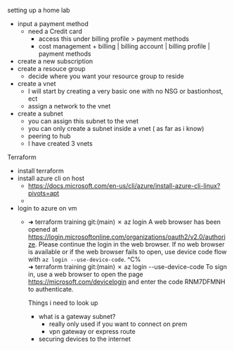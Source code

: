 
setting up a home lab
- input a payment method  
  - need a Credit card 
    - access this under billing profile > payment methods
    - cost management + billing | billing account | billing profile | payment methods
- create a new subscription
- create a resouce group
  - decide where you want your resource group to reside
- create a vnet
  - I will start by creating a very basic one with no NSG or bastionhost, ect
  - assign a network to the vnet
- create a subnet
  - you can assign this subnet to the vnet
  - you can only create a subnet inside a vnet ( as far as i know)
  - peering to hub
  - I have created 3 vnets

Terraform
- install terraform
- install azure cli on host
  - https://docs.microsoft.com/en-us/cli/azure/install-azure-cli-linux?pivots=apt
  - 
- login to azure on vm
  - ➜  terraform training git:(main) ✗ az login
    A web browser has been opened at https://login.microsoftonline.com/organizations/oauth2/v2.0/authorize. Please continue the login in the web browser. If no web browser is    available or if the web browser fails to open, use device code flow with `az login --use-device-code`.
    ^C%                                                                                                                                                                                        
    ➜  terraform training git:(main) ✗ az login --use-device-code 
    To sign in, use a web browser to open the page https://microsoft.com/devicelogin and enter the code RNM7DFMNH to authenticate.
    
    Things i need to look up
    - what is a gateway subnet?
      - really only used if you want to connect on prem
      - vpn gateway or express route
    - securing devices to the internet
